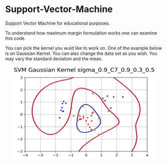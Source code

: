 # Support-Vector-Machine
Support Vector Machine for educational purposes.

To understand how maximum margin formulation works one can examine this code.

You can pick the kernel you wuld like to work on. One of the example below is on Gaussian Kernel. You can also change the data set as you wish. You may vary the standard deviation and the mean.

<p align="center">
  <img width="460" height="300" src="https://github.com/EzgiKorkmaz/Support-Vector-Machine/blob/master/C_7.png">
</p>
